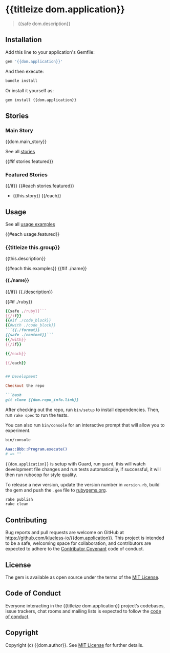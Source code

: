 # {{titleize dom.application}}

> {{safe dom.description}}

## Installation

Add this line to your application's Gemfile:

```ruby
gem '{{dom.application}}'
```

And then execute:

```bash
bundle install
```

Or install it yourself as:

```bash
gem install {{dom.application}}
```

## Stories

### Main Story

{{dom.main_story}}

See all [stories](./STORIES.md)

{{#if stories.featured}}
### Featured Stories
{{/if}}
{{#each stories.featured}}
- {{this.story}}
{{/each}}

## Usage

See all [usage examples](./USAGE.md)

{{#each usage.featured}}
### {{titleize this.group}}

{{this.description}}

{{#each this.examples}}
{{#if ./name}}
#### {{./name}}
{{/if}}
{{./description}}

{{#if ./ruby}}
```ruby
{{safe ./ruby}}```
{{/if}}
{{#if ./code_block}}
{{#with ./code_block}}
```{{./format}}
{{safe ./content}}```
{{/with}}
{{/if}}

{{/each}}

{{/each}}


## Development

Checkout the repo

```bash
git clone {{dom.repo_info.link}}
```

After checking out the repo, run `bin/setup` to install dependencies. Then, run `rake spec` to run the tests. 

You can also run `bin/console` for an interactive prompt that will allow you to experiment.

```bash
bin/console

Aaa::Bbb::Program.execute()
# => ""
```

`{{dom.application}}` is setup with Guard, run `guard`, this will watch development file changes and run tests automatically, if successful, it will then run rubocop for style quality.

To release a new version, update the version number in `version.rb`, build the gem and push the `.gem` file to [rubygems.org](https://rubygems.org).

```bash
rake publish
rake clean
```

## Contributing

Bug reports and pull requests are welcome on GitHub at https://github.com/klueless-io/{{dom.application}}. This project is intended to be a safe, welcoming space for collaboration, and contributors are expected to adhere to the [Contributor Covenant](http://contributor-covenant.org) code of conduct.

## License

The gem is available as open source under the terms of the [MIT License](https://opensource.org/licenses/MIT).

## Code of Conduct

Everyone interacting in the {{titleize dom.application}} project’s codebases, issue trackers, chat rooms and mailing lists is expected to follow the [code of conduct](https://github.com/klueless-io/{{dom.application}}/blob/master/CODE_OF_CONDUCT.md).

## Copyright

Copyright (c) {{dom.author}}. See [MIT License](LICENSE.txt) for further details.
